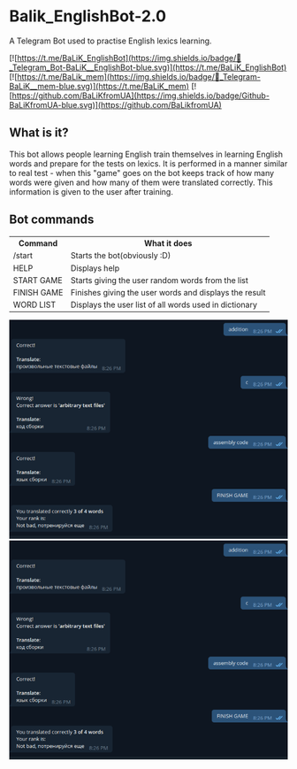 Balik_EnglishBot-2.0
====================

A Telegram Bot used to practise English lexics learning.


[![https://t.me/BaLiK_EnglishBot](https://img.shields.io/badge/💬_Telegram_Bot-BaLiK__EnglishBot-blue.svg)](https://t.me/BaLiK_EnglishBot)
[![https://t.me/BaLik_mem](https://img.shields.io/badge/💬_Telegram-BaLiK__mem-blue.svg)](https://t.me/BaLiK_mem)
[![https://github.com/BaLiKfromUA](https://img.shields.io/badge/Github-BaLiKfromUA-blue.svg)](https://github.com/BaLikfromUA)

What is it?
-----------

This bot allows people learning English train themselves in learning English words and prepare for the tests on lexics. It is performed in a manner similar to real test - when this "game" goes on the bot keeps track of how many words were given and how many of them were translated correctly. This information is given to the user after training.


Bot commands
------------

<table>
    <tr>
        <th>Command</th>
        <th>What it does</th>
    </tr>
    <tr>
        <td>/start</th>
        <td>Starts the bot(obviously :D)</th>
    </tr>
    <tr>
        <td>HELP</th>
        <td>Displays help</th>
    </tr>
    <tr>
        <td>START GAME</th>
        <td>Starts giving the user random words from the list</th>
    </tr>
    <tr>
        <td>FINISH GAME</th>
        <td>Finishes giving the user words and displays the result</th>
    </tr>
    <tr>
        <td>WORD LIST</th>
        <td>Displays the user list of all words used in dictionary</th>
    </tr>
</table>

![](https://github.com/BaLiKfromUA/BaLiK_EnglishBot-2.0/blob/master/files/2.png?raw=true)
![](https://github.com/BaLiKfromUA/BaLiK_EnglishBot-2.0/blob/master/files/2.png?raw=true)
